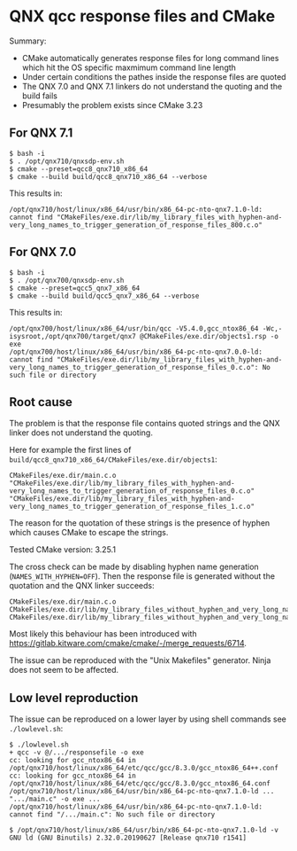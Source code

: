 # QNX qcc response files and CMake

Summary:

* CMake automatically generates response files for long command lines which hit the OS specific maxmimum command line length
* Under certain conditions the pathes inside the response files are quoted
* The QNX 7.0 and QNX 7.1 linkers do not understand the quoting and the build fails
* Presumably the problem exists since CMake 3.23

## For QNX 7.1

```shell
$ bash -i
$ . /opt/qnx710/qnxsdp-env.sh
$ cmake --preset=qcc8_qnx710_x86_64
$ cmake --build build/qcc8_qnx710_x86_64 --verbose
```

This results in:

```
/opt/qnx710/host/linux/x86_64/usr/bin/x86_64-pc-nto-qnx7.1.0-ld: cannot find "CMakeFiles/exe.dir/lib/my_library_files_with_hyphen-and-very_long_names_to_trigger_generation_of_response_files_800.c.o"
```

## For QNX 7.0


```shell
$ bash -i
$ . /opt/qnx700/qnxsdp-env.sh
$ cmake --preset=qcc5_qnx7_x86_64
$ cmake --build build/qcc5_qnx7_x86_64 --verbose
```

This results in:

```
/opt/qnx700/host/linux/x86_64/usr/bin/qcc -V5.4.0,gcc_ntox86_64 -Wc,-isysroot,/opt/qnx700/target/qnx7 @CMakeFiles/exe.dir/objects1.rsp -o exe 
/opt/qnx700/host/linux/x86_64/usr/bin/x86_64-pc-nto-qnx7.0.0-ld: cannot find "CMakeFiles/exe.dir/lib/my_library_files_with_hyphen-and-very_long_names_to_trigger_generation_of_response_files_0.c.o": No such file or directory
```

## Root cause

The problem is that the response file contains quoted strings and the QNX linker does not understand the quoting.

Here for example the first lines of `build/qcc8_qnx710_x86_64/CMakeFiles/exe.dir/objects1`:

```
CMakeFiles/exe.dir/main.c.o "CMakeFiles/exe.dir/lib/my_library_files_with_hyphen-and-very_long_names_to_trigger_generation_of_response_files_0.c.o" "CMakeFiles/exe.dir/lib/my_library_files_with_hyphen-and-very_long_names_to_trigger_generation_of_response_files_1.c.o"
```

The reason for the quotation of these strings is the presence of hyphen which causes CMake to escape the strings.

Tested CMake version: 3.25.1

The cross check can be made by disabling hyphen name generation (`NAMES_WITH_HYPHEN=OFF`). Then the response file is generated without the quotation and the QNX linker succeeds:

```
CMakeFiles/exe.dir/main.c.o CMakeFiles/exe.dir/lib/my_library_files_without_hyphen_and_very_long_names_to_trigger_generation_of_response_files_0.c.o CMakeFiles/exe.dir/lib/my_library_files_without_hyphen_and_very_long_names_to_trigger_generation_of_response_files_1.c.o
```

Most likely this behaviour has been introduced with https://gitlab.kitware.com/cmake/cmake/-/merge_requests/6714.

The issue can be reproduced with the "Unix Makefiles" generator. Ninja does not seem to be affected.

## Low level reproduction

The issue can be reproduced on a lower layer by using shell commands see `./lowlevel.sh`:

```shell
$ ./lowlevel.sh
+ qcc -v @/.../responsefile -o exe
cc: looking for gcc_ntox86_64 in /opt/qnx710/host/linux/x86_64/etc/qcc/gcc/8.3.0/gcc_ntox86_64++.conf
cc: looking for gcc_ntox86_64 in /opt/qnx710/host/linux/x86_64/etc/qcc/gcc/8.3.0/gcc_ntox86_64.conf
/opt/qnx710/host/linux/x86_64/usr/bin/x86_64-pc-nto-qnx7.1.0-ld ... ".../main.c" -o exe ...
/opt/qnx710/host/linux/x86_64/usr/bin/x86_64-pc-nto-qnx7.1.0-ld: cannot find "/.../main.c": No such file or directory
```

```shell
$ /opt/qnx710/host/linux/x86_64/usr/bin/x86_64-pc-nto-qnx7.1.0-ld -v
GNU ld (GNU Binutils) 2.32.0.20190627 [Release qnx710 r1541]
```
